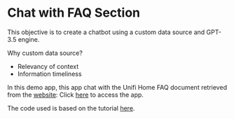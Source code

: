 # Chat with FAQ Section

This objective is to create a chatbot using a custom data source and GPT-3.5 engine.  <br>  

Why custom data source?
* Relevancy of context
* Information timeliness


In this demo app, this app chat with the Unifi Home FAQ document retrieved from the [website](https://unifi.com.my/support/faq):
Click [here](https://faq-chatbot.streamlit.app/) to access the app.



The code used is based on the tutorial [here](https://blog.streamlit.io/build-a-chatbot-with-custom-data-sources-powered-by-llamaindex/).
